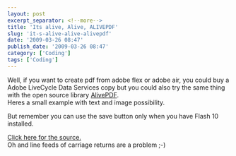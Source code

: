 ```yaml
---
layout: post
excerpt_separator: <!--more-->
title: 'Its alive, Alive, ALIVEPDF'
slug: 'it-s-alive-alive-alivepdf'
date: '2009-03-26 08:47'
publish_date: '2009-03-26 08:47'
category: ['Coding']
tags: ['Coding']
---
```

Well, if you want to create pdf from adobe flex or adobe air, you could buy a
Adobe LiveCycle Data Services copy but you could also try the same thing with
the open source library [AlivePDF](http://alivepdf.bytearray.org/ "Creating
PDF files with Adobe Flex").  
Heres a small example with text and image possibility.  
  
  
But remember you can use the save button only when you have Flash 10
installed.

[Click here for the
source.](http://www.iamboredsoiblog.eu/flexfiles/pdfimage/srcview/index.html
"Source PDF creation with Adobe Flex")  
Oh and line feeds of carriage returns are a problem ;-)

